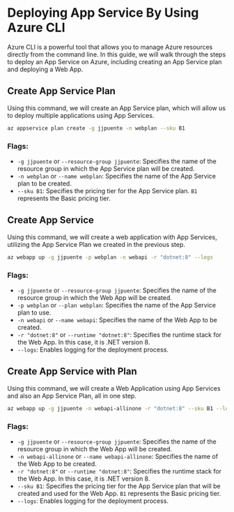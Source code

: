 # Deploying App Service By Using Azure CLI
Azure CLI is a powerful tool that allows you to manage Azure resources directly from the command line. In this guide, we will walk through the steps to deploy an App Service on Azure, including creating an App Service plan and deploying a Web App.

## Create App Service Plan
Using this command, we will create an App Service plan, which will allow us to deploy multiple applications using App Services.

```sh
az appservice plan create -g jjpuente -n webplan --sku B1
```

### Flags:
- `-g jjpuente` or `--resource-group jjpuente`: Specifies the name of the resource group in which the App Service plan will be created.
- `-n webplan` or `--name webplan`: Specifies the name of the App Service plan to be created.
- `--sku B1`: Specifies the pricing tier for the App Service plan. `B1` represents the Basic pricing tier.

## Create App Service
Using this command, we will create a web application with App Services, utilizing the App Service Plan we created in the previous step.

```sh
az webapp up -g jjpuente -p webplan -n webapi -r "dotnet:8" --logs
```

### Flags:
- `-g jjpuente` or `--resource-group jjpuente`: Specifies the name of the resource group in which the Web App will be created.
- `-p webplan` or `--plan webplan`: Specifies the name of the App Service plan to use.
- `-n webapi` or `--name webapi`: Specifies the name of the Web App to be created.
- `-r "dotnet:8"` or `--runtime "dotnet:8"`: Specifies the runtime stack for the Web App. In this case, it is .NET version 8.
- `--logs`: Enables logging for the deployment process.

## Create App Service with Plan
Using this command, we will create a Web Application using App Services and also an App Service Plan, all in one step.

```sh
az webapp up -g jjpuente -n webapi-allinone -r "dotnet:8" --sku B1 --logs
```

### Flags:
- `-g jjpuente` or `--resource-group jjpuente`: Specifies the name of the resource group in which the Web App will be created.
- `-n webapi-allinone` or `--name webapi-allinone`: Specifies the name of the Web App to be created.
- `-r "dotnet:8"` or `--runtime "dotnet:8"`: Specifies the runtime stack for the Web App. In this case, it is .NET version 8.
- `--sku B1`: Specifies the pricing tier for the App Service plan that will be created and used for the Web App. `B1` represents the Basic pricing tier.
- `--logs`: Enables logging for the deployment process.